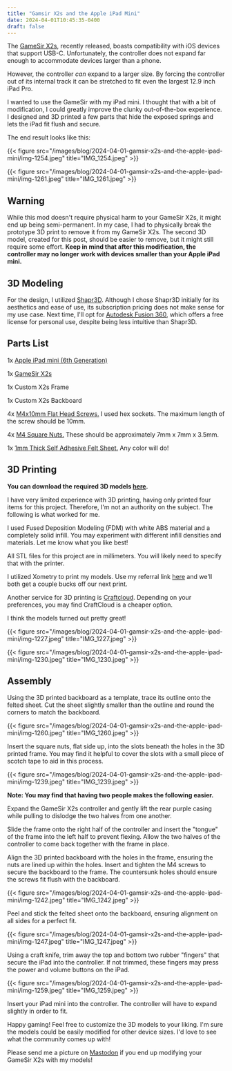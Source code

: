 ```yaml
---
title: "Gamsir X2s and the Apple iPad Mini"
date: 2024-04-01T10:45:35-0400
draft: false
---
```

The [GameSir X2s](https://www.gamesir.hk/products/gamesir-x2s), recently released, boasts compatibility with iOS devices that support USB-C. Unfortunately, the controller does not expand far enough to accommodate devices larger than a phone.

However, the controller _can_ expand to a larger size. By forcing the controller out of its internal track it can be stretched to fit even the largest 12.9 inch iPad Pro. 

I wanted to use the GameSir with my iPad mini. I thought that with a bit of modification, I could greatly improve the clunky out-of-the-box experience. I designed and 3D printed a few parts that hide the exposed springs and lets the iPad fit flush and secure.

The end result looks like this:

{{< figure src="/images/blog/2024-04-01-gamsir-x2s-and-the-apple-ipad-mini/img-1254.jpeg" title="IMG_1254.jpeg" >}}

{{< figure src="/images/blog/2024-04-01-gamsir-x2s-and-the-apple-ipad-mini/img-1261.jpeg" title="IMG_1261.jpeg" >}}

## Warning

While this mod doesn't require physical harm to your GameSir X2s, it might end up being semi-permanent. In my case, I had to physically break the prototype 3D print to remove it from my GameSir X2s. The second 3D model, created for this post, should be easier to remove, but it might still require some effort. **Keep in mind that after this modification, the controller may no longer work with devices smaller than your Apple iPad mini.**

## 3D Modeling

For the design, I utilized [Shapr3D](https://www.shapr3d.com/). Although I chose Shapr3D initially for its aesthetics and ease of use, its subscription pricing does not make sense for my use case. Next time, I'll opt for [Autodesk Fusion 360](https://www.autodesk.com/products/fusion-360/personal), which offers a free license for personal use, despite being less intuitive than Shapr3D.

## Parts List

1x [Apple iPad mini (6th Generation)](https://www.amazon.com/Apple-iPad-Mini-6th-Generation/dp/B09G9JQBQH/)

1x [GameSir X2s](https://www.amazon.com/GameSir-Controller-Android-HarmonyOS-Genshin/dp/B0CRTMNQBL)

1x Custom X2s Frame

1x Custom X2s Backboard

4x [M4x10mm Flat Head Screws.](https://www.amazon.com/dp/B08P5MWGK6?psc=1&ref=ppx_yo2ov_dt_b_product_details) I used hex sockets. The maximum length of the screw should be 10mm.

4x [M4 Square Nuts.](https://www.amazon.com/dp/B07SDL3WJS?psc=1&ref=ppx_yo2ov_dt_b_product_details) These should be approximately 7mm x 7mm x 3.5mm.

1x [1mm Thick Self Adhesive Felt Sheet.](https://www.amazon.com/dp/B0C6DZRPXY?psc=1&ref=ppx_yo2ov_dt_b_product_details) Any color will do!

## 3D Printing

**You can download the required 3D models [here](https://github.com/timbueno/GameSirX2sMod/releases/download/v1.0/GameSir_X2s_iPad_mini_3d_models.zip).**

I have very limited experience with 3D printing, having only printed four items for this project. Therefore, I'm not an authority on the subject. The following is what worked for me.

I used Fused Deposition Modeling (FDM) with white ABS material and a completely solid infill. You may experiment with different infill densities and materials. Let me know what you like best!

All STL files for this project are in millimeters. You will likely need to specify that with the printer.

I utilized Xometry to print my models. Use my referral link [here](https://www.reddit.com/r/augmentedreality/comments/r53a77/how_can_i_embed_a_3d_model_and_ar_files_on_my/) and we'll both get a couple bucks off our next print. 

Another service for 3D printing is [Craftcloud](https://craftcloud3d.com/). Depending on your preferences, you may find CraftCloud is a cheaper option.

I think the models turned out pretty great!

{{< figure src="/images/blog/2024-04-01-gamsir-x2s-and-the-apple-ipad-mini/img-1227.jpeg" title="IMG_1227.jpeg" >}}

{{< figure src="/images/blog/2024-04-01-gamsir-x2s-and-the-apple-ipad-mini/img-1230.jpeg" title="IMG_1230.jpeg" >}}

## Assembly

Using the 3D printed backboard as a template, trace its outline onto the felted sheet. Cut the sheet slightly smaller than the outline and round the corners to match the backboard.

{{< figure src="/images/blog/2024-04-01-gamsir-x2s-and-the-apple-ipad-mini/img-1260.jpeg" title="IMG_1260.jpeg" >}}

Insert the square nuts, flat side up, into the slots beneath the holes in the 3D printed frame. You may find it helpful to cover the slots with a small piece of scotch tape to aid in this process.

{{< figure src="/images/blog/2024-04-01-gamsir-x2s-and-the-apple-ipad-mini/img-1239.jpeg" title="IMG_1239.jpeg" >}}

**Note: You may find that having two people makes the following easier.**

Expand the GameSir X2s controller and gently lift the rear purple casing while pulling to dislodge the two halves from one another.

Slide the frame onto the right half of the controller and insert the "tongue" of the frame into the left half to prevent flexing. Allow the two halves of the controller to come back together with the frame in place.

Align the 3D printed backboard with the holes in the frame, ensuring the nuts are lined up within the holes. Insert and tighten the M4 screws to secure the backboard to the frame. The countersunk holes should ensure the screws fit flush with the backboard.

{{< figure src="/images/blog/2024-04-01-gamsir-x2s-and-the-apple-ipad-mini/img-1242.jpeg" title="IMG_1242.jpeg" >}}

Peel and stick the felted sheet onto the backboard, ensuring alignment on all sides for a perfect fit.

{{< figure src="/images/blog/2024-04-01-gamsir-x2s-and-the-apple-ipad-mini/img-1247.jpeg" title="IMG_1247.jpeg" >}}

Using a craft knife, trim away the top and bottom two rubber "fingers" that secure the iPad into the controller. If not trimmed, these fingers may press the power and volume buttons on the iPad.

{{< figure src="/images/blog/2024-04-01-gamsir-x2s-and-the-apple-ipad-mini/img-1259.jpeg" title="IMG_1259.jpeg" >}}

Insert your iPad mini into the controller. The controller will have to expand slightly in order to fit. 

Happy gaming! Feel free to customize the 3D models to your liking. I'm sure the models could be easily modified for other device sizes. I'd love to see what the community comes up with!

Please send me a picture on [Mastodon](https://mastodon.social/@timbueno) if you end up modifying your GameSir X2s with my models!





